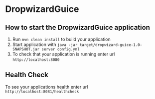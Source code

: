 # DropwizardGuice

How to start the DropwizardGuice application
---

1. Run `mvn clean install` to build your application
1. Start application with `java -jar target/dropwizard-guice-1.0-SNAPSHOT.jar server config.yml`
1. To check that your application is running enter url `http://localhost:8080`

Health Check
---

To see your applications health enter url `http://localhost:8081/healthcheck`

